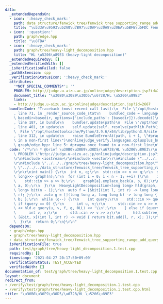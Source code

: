 ```yaml
---
data:
  _extendedDependsOn:
  - icon: ':heavy_check_mark:'
    path: data_structure/fenwick_tree/fenwick_tree_supporting_range_add_query.hpp
    title: "\u533A\u9593\u52A0\u7B97\u30AF\u30A8\u30EA\u5BFE\u5FDC Fenwick tree"
  - icon: ':question:'
    path: graph/edge.hpp
    title: "\u8FBA"
  - icon: ':heavy_check_mark:'
    path: graph/tree/heavy-light_decomposition.hpp
    title: "HL \u5206\u89E3 (heavy-light decomposition)"
  _extendedRequiredBy: []
  _extendedVerifiedWith: []
  _isVerificationFailed: false
  _pathExtension: cpp
  _verificationStatusIcon: ':heavy_check_mark:'
  attributes:
    '*NOT_SPECIAL_COMMENTS*': ''
    PROBLEM: http://judge.u-aizu.ac.jp/onlinejudge/description.jsp?id=2667
    document_title: "\u30B0\u30E9\u30D5/\u6728/HL \u5206\u89E3"
    links:
    - http://judge.u-aizu.ac.jp/onlinejudge/description.jsp?id=2667
  bundledCode: "Traceback (most recent call last):\n  File \"/opt/hostedtoolcache/Python/3.9.6/x64/lib/python3.9/site-packages/onlinejudge_verify/documentation/build.py\"\
    , line 71, in _render_source_code_stat\n    bundled_code = language.bundle(stat.path,\
    \ basedir=basedir, options={'include_paths': [basedir]}).decode()\n  File \"/opt/hostedtoolcache/Python/3.9.6/x64/lib/python3.9/site-packages/onlinejudge_verify/languages/cplusplus.py\"\
    , line 187, in bundle\n    bundler.update(path)\n  File \"/opt/hostedtoolcache/Python/3.9.6/x64/lib/python3.9/site-packages/onlinejudge_verify/languages/cplusplus_bundle.py\"\
    , line 401, in update\n    self.update(self._resolve(pathlib.Path(included), included_from=path))\n\
    \  File \"/opt/hostedtoolcache/Python/3.9.6/x64/lib/python3.9/site-packages/onlinejudge_verify/languages/cplusplus_bundle.py\"\
    , line 312, in update\n    raise BundleErrorAt(path, i + 1, \"#pragma once found\
    \ in a non-first line\")\nonlinejudge_verify.languages.cplusplus_bundle.BundleErrorAt:\
    \ graph/edge.hpp: line 5: #pragma once found in a non-first line\n"
  code: "/*\r\n * @brief \u30B0\u30E9\u30D5/\u6728/HL \u5206\u89E3\r\n */\r\n#define\
    \ PROBLEM \"http://judge.u-aizu.ac.jp/onlinejudge/description.jsp?id=2667\"\r\n\
    \r\n#include <iostream>\r\n#include <vector>\r\n#include \"../../../graph/edge.hpp\"\
    \r\n#include \"../../../graph/tree/heavy-light_decomposition.hpp\"\r\n#include\
    \ \"../../../data_structure/fenwick_tree/fenwick_tree_supporting_range_add_query.hpp\"\
    \r\n\r\nint main() {\r\n  int n, q;\r\n  std::cin >> n >> q;\r\n  std::vector<std::vector<Edge<long\
    \ long>>> graph(n);\r\n  for (int i = 0; i < n - 1; ++i) {\r\n    int a, b;\r\n\
    \    std::cin >> a >> b;\r\n    graph[a].emplace_back(a, b, 0);\r\n    graph[b].emplace_back(b,\
    \ a, 0);\r\n  }\r\n  HeavyLightDecomposition<long long> hld(graph, 0);\r\n  FenwickTreeSupportingRangeAddQuery<long\
    \ long> bit(n - 1);\r\n  auto f = [&bit](int l, int r) -> long long { return bit.sum(l,\
    \ r); };\r\n  auto g = [](long long a, long long b) -> long long { return a +\
    \ b; };\r\n  while (q--) {\r\n    int query;\r\n    std::cin >> query;\r\n   \
    \ if (query == 0) {\r\n      int u, v;\r\n      std::cin >> u >> v;\r\n      std::cout\
    \ << hld.e_query(u, v, f, g, 0LL) << '\\n';\r\n    } else if (query == 1) {\r\n\
    \      int v, x;\r\n      std::cin >> v >> x;\r\n      hld.subtree_e_update(v,\
    \ [&bit, x](int l, int r) -> void { return bit.add(l, r, x); });\r\n    }\r\n\
    \  }\r\n  return 0;\r\n}\r\n"
  dependsOn:
  - graph/edge.hpp
  - graph/tree/heavy-light_decomposition.hpp
  - data_structure/fenwick_tree/fenwick_tree_supporting_range_add_query.hpp
  isVerificationFile: true
  path: test/graph/tree/heavy-light_decomposition.1.test.cpp
  requiredBy: []
  timestamp: '2021-04-27 20:17:50+09:00'
  verificationStatus: TEST_ACCEPTED
  verifiedWith: []
documentation_of: test/graph/tree/heavy-light_decomposition.1.test.cpp
layout: document
redirect_from:
- /verify/test/graph/tree/heavy-light_decomposition.1.test.cpp
- /verify/test/graph/tree/heavy-light_decomposition.1.test.cpp.html
title: "\u30B0\u30E9\u30D5/\u6728/HL \u5206\u89E3"
---
```

